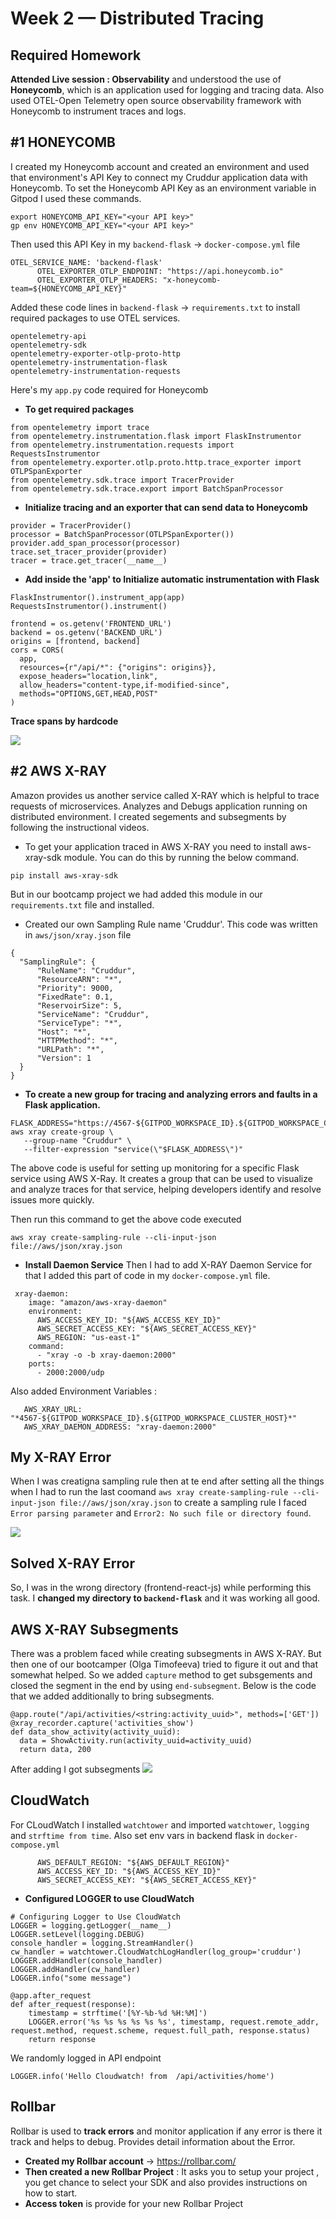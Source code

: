 # Week 2 — Distributed Tracing

## Required Homework
**Attended Live session : Observability** and understood the use of **Honeycomb**, which is an application used for logging and tracing data. Also used OTEL-Open Telemetry open source observability framework with Honeycomb to instrument traces and logs.

## #1 HONEYCOMB 

I created my Honeycomb account and created an environment and used that environment's API Key to connect my Cruddur application data with Honeycomb.
To set the Honeycomb API Key as an environment variable in Gitpod I used these commands. 
```
export HONEYCOMB_API_KEY="<your API key>"
gp env HONEYCOMB_API_KEY="<your API key>"
```
Then used this API Key in my `backend-flask` -> `docker-compose.yml` file 
```
OTEL_SERVICE_NAME: 'backend-flask'
      OTEL_EXPORTER_OTLP_ENDPOINT: "https://api.honeycomb.io"
      OTEL_EXPORTER_OTLP_HEADERS: "x-honeycomb-team=${HONEYCOMB_API_KEY}"
```
Added these code lines in `backend-flask` -> `requirements.txt` to install required packages to use OTEL services.
```
opentelemetry-api 
opentelemetry-sdk 
opentelemetry-exporter-otlp-proto-http 
opentelemetry-instrumentation-flask 
opentelemetry-instrumentation-requests
```
Here's my `app.py` code required for Honeycomb

- **To get required packages** 
```
from opentelemetry import trace
from opentelemetry.instrumentation.flask import FlaskInstrumentor
from opentelemetry.instrumentation.requests import RequestsInstrumentor
from opentelemetry.exporter.otlp.proto.http.trace_exporter import OTLPSpanExporter
from opentelemetry.sdk.trace import TracerProvider
from opentelemetry.sdk.trace.export import BatchSpanProcessor
```
- **Initialize tracing and an exporter that can send data to Honeycomb**
```
provider = TracerProvider()
processor = BatchSpanProcessor(OTLPSpanExporter())
provider.add_span_processor(processor)
trace.set_tracer_provider(provider)
tracer = trace.get_tracer(__name__)
```
- **Add inside the 'app' to  Initialize automatic instrumentation with Flask**
```
FlaskInstrumentor().instrument_app(app)
RequestsInstrumentor().instrument()

frontend = os.getenv('FRONTEND_URL')
backend = os.getenv('BACKEND_URL')
origins = [frontend, backend]
cors = CORS(
  app, 
  resources={r"/api/*": {"origins": origins}},
  expose_headers="location,link",
  allow_headers="content-type,if-modified-since",
  methods="OPTIONS,GET,HEAD,POST"
)
```
 **Trace spans by hardcode**

![](https://user-images.githubusercontent.com/115455157/222894554-155e2821-7bf0-4bdb-a2bb-3bf8cad82ab5.jpg)

## #2 AWS X-RAY
Amazon provides us another service called X-RAY which is helpful to trace requests of microservices. Analyzes and Debugs application running on distributed environment. I created segements and subsegments by following the instructional videos. 

- To get your application traced in AWS X-RAY you need to install aws-xray-sdk module. You can do this by running the below command.
```
pip install aws-xray-sdk
```
But in our bootcamp project we had added this module in our `requirements.txt` file and installed. 

- Created our own Sampling Rule name 'Cruddur'. This code was written in `aws/json/xray.json` file
```
{
  "SamplingRule": {
      "RuleName": "Cruddur",
      "ResourceARN": "*",
      "Priority": 9000,
      "FixedRate": 0.1,
      "ReservoirSize": 5,
      "ServiceName": "Cruddur",
      "ServiceType": "*",
      "Host": "*",
      "HTTPMethod": "*",
      "URLPath": "*",
      "Version": 1
  }
}
```
- **To create a new group for tracing and analyzing errors and faults in a Flask application.**
```
FLASK_ADDRESS="https://4567-${GITPOD_WORKSPACE_ID}.${GITPOD_WORKSPACE_CLUSTER_HOST}"
aws xray create-group \
   --group-name "Cruddur" \
   --filter-expression "service(\"$FLASK_ADDRESS\")"
```
The above code is useful for setting up monitoring for a specific Flask service using AWS X-Ray. It creates a group that can be used to visualize and analyze traces for that service, helping developers identify and resolve issues more quickly.

Then run this command to get the above code executed 
```
aws xray create-sampling-rule --cli-input-json file://aws/json/xray.json
```
- **Install Daemon Service**
Then I had to add X-RAY Daemon Service for that I added this part of code in my `docker-compose.yml` file.
```
 xray-daemon:
    image: "amazon/aws-xray-daemon"
    environment:
      AWS_ACCESS_KEY_ID: "${AWS_ACCESS_KEY_ID}"
      AWS_SECRET_ACCESS_KEY: "${AWS_SECRET_ACCESS_KEY}"
      AWS_REGION: "us-east-1"
    command:
      - "xray -o -b xray-daemon:2000"
    ports:
      - 2000:2000/udp
```
Also added Environment Variables :
```
   AWS_XRAY_URL: "*4567-${GITPOD_WORKSPACE_ID}.${GITPOD_WORKSPACE_CLUSTER_HOST}*"
   AWS_XRAY_DAEMON_ADDRESS: "xray-daemon:2000"
```

## My X-RAY Error 
When I was creatigna sampling rule then at te end after setting all the things when I had to run the last coomand `aws xray create-sampling-rule --cli-input-json file://aws/json/xray.json` to create a sampling rule I faced `Error parsing parameter` and `Error2: No such file or directory found`. 

![](https://user-images.githubusercontent.com/115455157/222896456-3dbf8ad5-d29c-46cd-a023-b1642e354692.jpg)

## Solved X-RAY Error

So, I was in the wrong directory (frontend-react-js) while performing this task. I **changed my directory to `backend-flask`** and it was working all good. 

## AWS X-RAY Subsegments
There was a problem faced while creating subsegments in AWS X-RAY. But then one of our bootcamper (Olga Timofeeva) tried to figure it out and that somewhat helped. So we added `capture` method to get subsgements and closed the segment in the end by using `end-subsegment`. Below is the code that we added additionally to bring subsegments.
```
@app.route("/api/activities/<string:activity_uuid>", methods=['GET'])
@xray_recorder.capture('activities_show')
def data_show_activity(activity_uuid):
  data = ShowActivity.run(activity_uuid=activity_uuid)
  return data, 200
```
After adding I got subsegments 
![](https://user-images.githubusercontent.com/115455157/222913066-40649d6e-d80b-49d4-8654-e2ee37a7fe83.jpg)

## CloudWatch 
For CLoudWatch I installed `watchtower` and imported `watchtower`, `logging` and `strftime from time`.
Also set env vars in backend flask in `docker-compose.yml` 
```
      AWS_DEFAULT_REGION: "${AWS_DEFAULT_REGION}"
      AWS_ACCESS_KEY_ID: "${AWS_ACCESS_KEY_ID}"
      AWS_SECRET_ACCESS_KEY: "${AWS_SECRET_ACCESS_KEY}"
```

- **Configured LOGGER to use CloudWatch**
```
# Configuring Logger to Use CloudWatch
LOGGER = logging.getLogger(__name__)
LOGGER.setLevel(logging.DEBUG)
console_handler = logging.StreamHandler()
cw_handler = watchtower.CloudWatchLogHandler(log_group='cruddur')
LOGGER.addHandler(console_handler)
LOGGER.addHandler(cw_handler)
LOGGER.info("some message")
```
```
@app.after_request
def after_request(response):
    timestamp = strftime('[%Y-%b-%d %H:%M]')
    LOGGER.error('%s %s %s %s %s %s', timestamp, request.remote_addr, request.method, request.scheme, request.full_path, response.status)
    return response
```
We randomly logged in API endpoint
```
LOGGER.info('Hello Cloudwatch! from  /api/activities/home')
```

## Rollbar
Rollbar is used to **track errors** and monitor application if any error is there it track and helps to debug. Provides detail information about the Error.
- **Created my Rollbar account** ->  https://rollbar.com/
- **Then created a new Rollbar Project** : It asks you to setup your project , you get chance to select your SDK and also provides instructions on how to start. 
- **Access token** is provide for your new Rollbar Project


